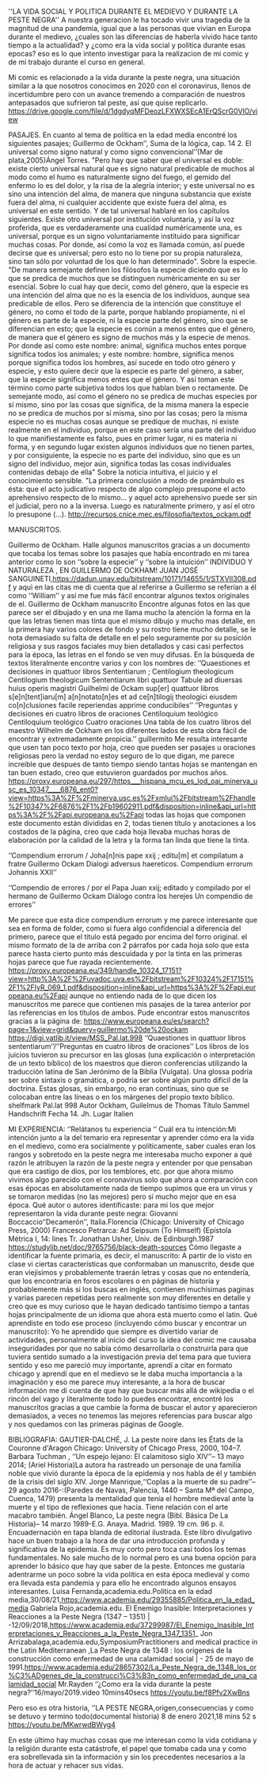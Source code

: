 ''LA VIDA SOCIAL Y POLITICA DURANTE EL MEDIEVO Y DURANTE LA PESTE NEGRA''
A nuestra generacion le ha tocado vivir una tragedia de la magnitud de una pandemia, igual que a las personas que vivian en Europa durante el medievo, ¿cuales son las diferencias de haberla vivido hace tanto tiempo a la actualidad? y ¿como era la vida social y politica durante esas epocas? eso es lo que intento investigar para la realizacion de mi comic y de mi trabajo durante el curso en general.

Mi comic es relacionado a la vida durante la peste negra, una situación similar a la que nosotros conocimos en 2020 con el coronavirus, llenos de incertidumbre pero con un avance tremendo a comparación de nuestros antepasados que sufrieron tal peste, así que quise replicarlo. https://drive.google.com/file/d/1dgdyqMFDeozLFXWXSEcA1ErQScrG0VlO/view

PASAJES.
En cuanto al tema de política en la edad media encontré los siguientes pasajes;
Guillermo de Ockham’’, Suma de la lógica, cap. 14 2. El universal como signo natural y como signo convencional’’(Mar de plata,2005)Ángel Torres.
"Pero hay que saber que el universal es doble: existe cierto universal natural que es signo natural predicable de muchos al modo como el humo es naturalmente signo del fuego, el gemido del enfermo lo es del dolor, y la risa de la alegría interior; y este universal no es sino una intención del alma, de manera que ninguna substancia que existe fuera del alma, ni cualquier accidente que existe fuera del alma, es universal en este sentido. Y de tal universal hablaré en los capítulos siguientes. Existe otro universal por institución voluntaria, y así la voz proferida, que es verdaderamente una cualidad numéricamente una, es universal, porque es un signo voluntariamente instituido para significar muchas cosas. Por donde, así como la voz es llamada común, así puede decirse que es universal; pero esto no lo tiene por su propia naturaleza, sino tan sólo por voluntad de los que lo han determinado".
Sobre la especie. "De manera semejante definen los filósofos la especie diciendo que es lo que se predica de muchos que se distinguen numéricamente en su ser esencial. Sobre lo cual hay que decir, como del género, que la especie es una intención del alma que no es la esencia de los individuos, aunque sea predicable de ellos. Pero se diferencia de la intención que constituye el género, no como el todo de la parte, porque hablando propiamente, ni el género es parte de la especie, ni la especie parte del género, sino que se diferencian en esto; que la especie es común a menos entes que el género, de manera que el género es signo de muchos más y la especie de menos. Por donde así como este nombre: animal, significa muchos entes porque significa todos los animales; y este nombre: hombre, significa menos porque significa todos los hombres, así sucede en todo otro género y especie, y esto quiere decir que la especie es parte del género, a saber, que la especie significa menos entes que el género. Y así toman este término como parte subjetiva todos los que hablan bien o rectamente. De semejante modo, así como el género no se predica de muchas especies por sí mismo, sino por las cosas que significa, de la misma manera la especie no se predica de muchos por sí misma, sino por las cosas; pero la misma especie no es muchas cosas aunque se predique de muchas, ni existe realmente en el individuo, porque en este caso sería una parte del individuo lo que manifiestamente es falso, pues en primer lugar, ni es materia ni forma, y en segundo lugar existen algunos individuos que no tienen partes, y por consiguiente, la especie no es parte del individuo, sino que es un signo del individuo, mejor aún, significa todas las cosas individuales contenidas debajo de ella"
Sobre la noticia intuitiva, el juicio y el conocimiento sensible. "La primera conclusión a modo de preámbulo es ésta: que el acto judicativo respecto de algo complejo presupone el acto aprehensivo respecto de lo mismo... y aquel acto aprehensivo puede ser sin el judicial, pero no a la inversa. Luego es naturalmente primero, y así el otro lo presupone (...).
http://recursos.cnice.mec.es/filosofia/textos_ockam.pdf

MANUSCRITOS.

Guillermo de Ockham.
Halle algunos manuscritos gracias a un documento que tocaba los temas sobre los pasajes que había encontrado en mi tarea anterior como lo son ‘’sobre la especie’’ y ‘’sobre la intuición’’ INDIVIDUO Y NATURALEZA , EN GUILLERMO DE OCKHAM! JUAN JOSÉ SANGUINETI,https://dadun.unav.edu/bitstream/10171/14655/1/STXVII308.pdf y aquì en las citas me di cuenta que al referirse a Guillermo se referían a él como ‘’William’’ y así me fue más fácil encontrar algunos textos originales de el. Guillermo de Ockham manuscrito
Encontre algunas fotos en las que parece ser el dibujado y en una me llama mucho la atención la forma en la que las letras tienen mas tinta que el mismo dibujo y mucho mas detalle, en la primera hay varios colores de fondo y su rostro tiene mucho detalle, se le nota demasiado su falta de detalle en el pelo seguramente por su posición religiosa y sus rasgos faciales muy bien detallados y casi casi perfectos para la época, las letras en el fondo se ven muy difusas.
En la búsqueda de textos literalmente encontre varios y con los nombres de: ’’Quaestiones et decisiones in quattuor libros Sententiarum ; Centilogium theologicum Centilogium theologicum Sententiarum libri quattuor Tabule ad diuersas huius operis magistri Guilhelmi de Ockam sup[er] quattuor libros s[e]n[tent]iaru[m] a[n]notato[n]es et ad ce[n]tilogij theologici eiusdem co[n]clusiones facile reperiendas apprime conducibiles’’
‘’Preguntas y decisiones en cuatro libros de oraciones Centiloquium teológico Centiloquium teológico Cuatro oraciones Una tabla de los cuatro libros del maestro Wilhelm de Ockham en los diferentes lados de esta obra fácil de encontrar y extremadamente propicia.’’ guillermito
Me resulta interesante que usen tan poco texto por hoja, creo que pueden ser pasajes u oraciones religiosas pero la verdad no estoy seguro de lo que digan, me parece increible que despues de tanto tiempo siendo tantas hojas se mantengan en tan buen estado, creo que estuvieron guardados por muchos años. https://proxy.europeana.eu/297/https___hispana_mcu_es_lod_oai_minerva_usc_es_10347____6876_ent0?view=https%3A%2F%2Fminerva.usc.es%2Fxmlui%2Fbitstream%2Fhandle%2F10347%2F6876%2F1%2Fb19602911.pdf&disposition=inline&api_url=https%3A%2F%2Fapi.europeana.eu%2Fapi todas las hojas que componen este documento están divididas en 2, todas tienen título y anotaciones a los costados de la página, creo que cada hoja llevaba muchas horas de elaboración por la calidad de la letra y la forma tan linda que tiene la tinta.

‘’Compendium errorum / Joha[n]nis pape xxij ; editu[m] et compilatum a fratre Guillermo Ockam Dialogi adversus haereticos. Compendium errorum Johannis XXII’’

‘’Compendio de errores / por el Papa Juan xxij; editado y compilado por el hermano de Guillermo Ockam Diálogo contra los herejes Un compendio de errores’’

Me parece que esta dice compendium errorum y me parece interesante que sea en forma de folder, como si fuera algo confidencial a diferencia del primero, parece que el título está pegado por encima del forro original. el mismo formato de la de arriba con 2 párrafos por cada hoja solo que esta parece hasta cierto punto más descuidada y por la tinta en las primeras hojas parece que fue rayada recientemente. https://proxy.europeana.eu/349/handle_10324_17151?view=http%3A%2F%2Fuvadoc.uva.es%2Fbitstream%2F10324%2F17151%2F1%2FIyR_069_1.pdf&disposition=inline&api_url=https%3A%2F%2Fapi.europeana.eu%2Fapi aunque no entiendo nada de lo que dicen los manuscritos me parece que contienen mis pasajes de la tarea anterior por las referencias en los títulos de ambos.
Pude encontrar estos manuscritos gracias a la página de: https://www.europeana.eu/es/search?page=1&view=grid&query=guillermo%20de%20ockam
https://digi.vatlib.it/view/MSS_Pal.lat.998 ‘’Quaestiones in quattuor libros sententiarum’’/’’Preguntas en cuatro libros de oraciones’’ Los libros de los juicios tuvieron su precursor en las glosas (una explicación o interpretación de un texto bíblico) de los maestros que dieron conferencias utilizando la traducción latina de San Jerónimo de la Biblia (Vulgata). Una glossa podría ser sobre sintaxis o gramática, o podría ser sobre algún punto difícil de la doctrina. Estas glosas, sin embargo, no eran continuas, sino que se colocaban entre las líneas o en los márgenes del propio texto bíblico.
shelfmark Pal.lat 998 Autor Ockham, Guilelmus de Thomas Título Sammel Handschrift Fecha 14. Jh. Lugar Italien

MI EXPERIENCIA:
‘’Relátanos tu experiencia ‘’ Cuál era tu intención:Mi intención junto a la del temario era representar y aprender cómo era la vida en el medievo, como era socialmente y políticamente, saber cuales eran los rangos y sobretodo en la peste negra me interesaba mucho exponer a qué razón le atribuyen la razón de la peste negra y entender por que pensaban que era castigo de dios, por los temblores, etc. por que ahora mismo vivimos algo parecido con el coronavirus solo que ahora a comparación con esas épocas en absolutamente nada de tiempo supimos que era un virus y se tomaron medidas (no las mejores) pero sí mucho mejor que en esa época.
Qué autor o autores identificaste: para mi los que mejor representaron la vida durante peste negra: Giovanni Boccaccio‘’Decamerón’’, Italia.Florencia (Chicago: University of Chicago Press, 2000) Francesco Petrarca: Ad Seipsum (To Himself) (Epístola Métrica I, 14: lines Tr. Jonathan Usher, Univ. de Edinburgh.1987 https://studylib.net/doc/9765756/black-death-sources
Cómo llegaste a identificar la fuente primaria, es decir, el manuscrito: A partir de lo visto en clase vi ciertas características que conformaban un manuscrito, desde que eran viejísimos y probablemente traerán letras y cosas que no entendería, que los encontraría en foros escolares o en páginas de historia y probablemente más si los buscas en inglés, contienen muchísimas paginas y varias parecen repetidas pero realmente son muy diferentes en detalle y creo que es muy curioso que le hayan dedicado tantísimo tiempo a tantas hojas principalmente de un idioma que ahora está muerto como el latin. Qué aprendiste en todo ese proceso (incluyendo cómo buscar y encontrar un manuscrito): Yo he aprendido que siempre es divertido variar de actividades, personalmente al inicio del curso la idea del comic me causaba inseguridades por que no sabía cómo desarrollarla o construirla para que tuviera sentido sumado a la investigación previa del tema para que tuviera sentido y eso me pareció muy importante, aprendí a citar en formato chicago y aprendí que en el medievo se le daba mucha importancia a la imaginación y eso me parece muy interesante, a la hora de buscar información me di cuenta de que hay que buscar más allá de wikipedia o el rincón del vago y literalmente todo lo puedes encontrar, encontré los manuscritos gracias a que cambie la forma de buscar el autor y aparecieron demasiados, a veces no tenemos las mejores referencias para buscar algo y nos quedamos con las primeras páginas de Google.

BIBLIOGRAFIA:
GAUTIER-DALCHÉ, J. La peste noire dans les États de la Couronne d'Aragon Chicago: University of Chicago Press, 2000, 104–7.
Barbara Tuchman , ‘’Un espejo lejano: El calamitoso siglo XIV’’– 13 mayo 2014; (Ariel Historia)La autora ha rastreado un personaje de una familia noble que vivió durante la época de la epidemia y nos habla de él y también de la crisis del siglo XIV.
Jorge Manrique,‘‘Coplas a la muerte de su padre’’– 29 agosto 2016-:(Paredes de Navas, Palencia, 1440 – Santa Mª del Campo, Cuenca, 1479) presenta la mentalidad que tenía el hombre medieval ante la muerte y el tipo de reflexiones que hacía. Tiene relación con el arte macabro también. Ángel Blanco, La peste negra (Bibl. Básica De La Historia)– 14 marzo 1989-E.G. Anaya. Madrid. 1989. 19 cm. 96 p. il. Encuadernación en tapa blanda de editorial ilustrada. Este libro divulgativo hace un buen trabajo a la hora de dar una introducción profunda y significativa de la epidemia. Es muy corto pero toca casi todos los temas fundamentales. No sale mucho de lo normal pero es una buena opción para aprender lo básico que hay que saber de la peste. Entonces me gustaría adentrarme un poco sobre la vida política en esta época medieval y como era llevada esta pandemia y para ello he encontrado algunos ensayos interesantes. Luisa Fernanda,academia.edu.Politica en la edad media,30/08/21,https://www.academia.edu/29355885/Politica_en_la_edad_media
Gabriela Rojo,academia.edu. El Enemigo Inasible: Interpretaciones y Reacciones a la Peste Negra (1347 – 1351) | -12/09/2018,https://www.academia.edu/37299987/El_Enemigo_Inasible_Interpretaciones_y_Reacciones_a_la_Peste_Negra_1347_1351_
Jon Arrizabalaga,academia.edu,SymposiumPractitioners and medical practice in the Latin Mediterranean ,La Peste Negra de 1348 : los orígenes de la construcción como enfermedad de una calamidad social | - 25 de mayo de 1991.https://www.academia.edu/28657302/La_Peste_Negra_de_1348_los_or%C3%ADgenes_de_la_construcci%C3%B3n_como_enfermedad_de_una_calamidad_social
Mr.Rayden ‘’¿Como era la vida durante la peste negra?’’16/mayo/2019.video 10mins40secs https://youtu.be/f8Pfv2XwBns

Pero eso es otra historia, ‘’LA PESTE NEGRA,origen,consecuencias y como se detuvo y termino todo(documental historia) 8 de enero 2021,18 mins 52 s https://youtu.be/MKwrwdBWyg4

En este último hay muchas cosas que me interesan como la vida cotidiana y la religión durante esta catástrofe, el papel que tomaba cada una y como era sobrellevada sin la información y sin los precedentes necesarios a la hora de actuar y rehacer sus vidas.

